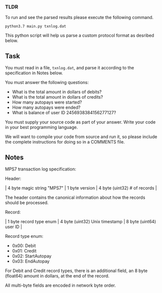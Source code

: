 
### TLDR

To run and see the parsed results please execute the following command. 

`python3.7 main.py txnlog.dat`

This python script will help us parse a custom protocol format as desribed below.



Task
----

You must read in a file, `txnlog.dat`, and parse it according to the
specification in Notes below.

You must answer the following questions:

* What is the total amount in dollars of debits?
* What is the total amount in dollars of credits?
* How many autopays were started?
* How many autopays were ended?
* What is balance of user ID 2456938384156277127?

You must supply your source code as part of your answer. Write your code in your
best programming language.

We will want to compile your code from source and run it, so please include the
complete instructions for doing so in a COMMENTS file.

Notes
-----

MPS7 transaction log specification:

Header:

| 4 byte magic string "MPS7" | 1 byte version | 4 byte (uint32) # of records |

The header contains the canonical information about how the records should be processed.

Record:

| 1 byte record type enum | 4 byte (uint32) Unix timestamp | 8 byte (uint64) user ID |

Record type enum:

* 0x00: Debit
* 0x01: Credit
* 0x02: StartAutopay
* 0x03: EndAutopay

For Debit and Credit record types, there is an additional field, an 8 byte
(float64) amount in dollars, at the end of the record.

All multi-byte fields are encoded in network byte order.
